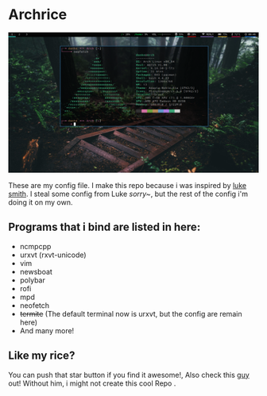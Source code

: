 # Archrice
![comfy AF](comfy.png)

These are my config file. I make this repo because i was inspired by [luke smith](https://www.github.com/lukesmithxyz). I steal some config from Luke *sorry~*, but the rest of the config i'm doing it on my own.

## Programs that i bind are listed in here:
* ncmpcpp
* urxvt (rxvt-unicode)
* vim
* newsboat
* polybar
* rofi
* mpd
* neofetch
* ~~termite~~ (The default terminal now is urxvt, but the config are remain here)
* And many more!

## Like my rice?
You can push that star button if you find it awesome!, Also check this [guy](https://www.github.com/lukesmithxyz) out! Without him, i might not create this cool Repo
.
